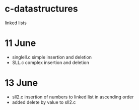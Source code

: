 # c-datastructures
linked lists

# 11 June
* singlell.c simple insertion and deletion
* SLL.c complex insertion and deletion 

# 13 June
* sll2.c insertion of numbers to linked list in ascending order
* added delete by value to sll2.c